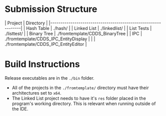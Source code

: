 # Submission Structure

| Project		| Directory				|
|---------------------------------------------------------------|
| Hash Table		| ./hash/				|
| Linked List		| ./linkedlist/				|
| List Tests		| ./listtest/				|
| Binary Tree		| ./fromtemplate/CDDS_BinaryTree 	|
| IPC			| ./fromtemplate/CDDS_IPC_EntityDisplay	|
|			| ./fromtemplate/CDDS_IPC_EntityEditor	|

# Build Instructions

Release executables are in the `./bin` folder.

 - All of the projects in the `./fromtemplate/` directory must have their
architectures set to `x64`.
 - The Linked List project needs to have it's `res` folder placed in the
program's working directory. This is relevant when running outside of
the IDE.
